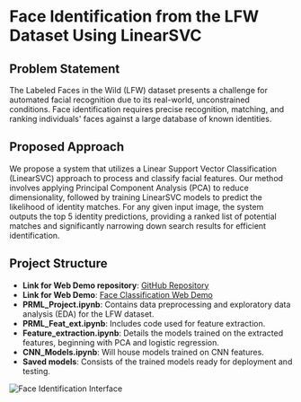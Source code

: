 # Face Identification from the LFW Dataset Using LinearSVC

## Problem Statement
The Labeled Faces in the Wild (LFW) dataset presents a challenge for automated facial recognition due to its real-world, unconstrained conditions. Face identification requires precise recognition, matching, and ranking individuals' faces against a large database of known identities.

## Proposed Approach
We propose a system that utilizes a Linear Support Vector Classification (LinearSVC) approach to process and classify facial features. Our method involves applying Principal Component Analysis (PCA) to reduce dimensionality, followed by training LinearSVC models to predict the likelihood of identity matches. For any given input image, the system outputs the top 5 identity predictions, providing a ranked list of potential matches and significantly narrowing down search results for efficient identification.

## Project Structure
- **Link for Web Demo repository**: [GitHub Repository](https://github.com/Stardust-01/Face-classification-using-LinearSVC/tree/main)
- **Link for Web Demo**: [Face Classification Web Demo](https://face-classification-using-linearsvc-9mqdfclrzf5wdkmvj9ndj7.streamlit.app/)
- **PRML_Project.ipynb**: Contains data preprocessing and exploratory data analysis (EDA) for the LFW dataset.
- **PRML_Feat_ext.ipynb**: Includes code used for feature extraction.
- **Feature_extraction.ipynb**: Details the models trained on the extracted features, beginning with PCA and logistic regression.
- **CNN_Models.ipynb**: Will house models trained on CNN features.
- **Saved models**: Consists of the trained models ready for deployment and testing.

![Face Identification Interface](path_to_image)  <!-- Replace with the path to the image after adding it to your repository -->
